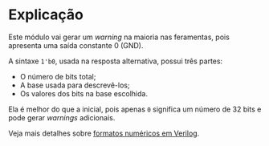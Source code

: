 # Explicação

Este módulo vai gerar um _warning_ na maioria nas feramentas, pois apresenta uma saída constante 0 (GND). 

A sintaxe `1'b0`, usada na resposta alternativa, possui três partes:
- O número de bits total; 
- A base usada para descrevê-los;
- Os valores dos bits na base escolhida. 

Ela é melhor do que a inicial, pois apenas `0` significa um número de 32 bits e pode gerar _warnings_ adicionais. 

Veja mais detalhes sobre [formatos numéricos em Verilog](https://verilogguide.readthedocs.io/en/latest/verilog/datatype.html#number-representation).

